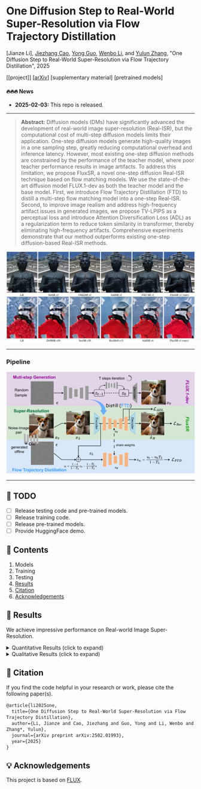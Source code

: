 # One Diffusion Step to Real-World Super-Resolution via Flow Trajectory Distillation

[Jianze Li], [Jiezhang Cao](https://www.jiezhangcao.com/), [Yong Guo](https://www.guoyongcs.com/), [Wenbo Li](https://fenglinglwb.github.io/), and [Yulun Zhang](http://yulunzhang.com/), "One Diffusion Step to Real-World Super-Resolution via Flow Trajectory Distillation", 2025

[[project]] [[arXiv](https://arxiv.org/abs/2502.01993)] [supplementary material] [pretrained models]



#### 🔥🔥🔥 News

- **2025-02-03:** This repo is released.

---

> **Abstract:** Diffusion models (DMs) have significantly advanced the development of real-world image super-resolution (Real-ISR), but the computational cost of multi-step diffusion models limits their application. One-step diffusion models generate high-quality images in a one sampling step, greatly reducing computational overhead and inference latency. However, most existing one-step diffusion methods are constrained by the performance of the teacher model, where poor teacher performance results in image artifacts. To address this limitation, we propose FluxSR, a novel one-step diffusion Real-ISR technique based on flow matching models. We use the state-of-the-art diffusion model FLUX.1-dev as both the teacher model and the base model. First, we introduce Flow Trajectory Distillation (FTD) to distill a multi-step flow matching model into a one-step Real-ISR. Second, to improve image realism and address high-frequency artifact issues in generated images, we propose TV-LPIPS as a perceptual loss and introduce Attention Diversification Loss (ADL) as a regularization term to reduce token similarity in transformer, thereby eliminating high-frequency artifacts. Comprehensive experiments demonstrate that our method outperforms existing one-step diffusion-based Real-ISR methods.

![](figs/teaser.png)

---

### Pipeline

![](figs/pipeline.png)

---

## 🔖 TODO

- [ ] Release testing code and pre-trained models.
- [ ] Release training code. 
- [ ] Release pre-trained models.
- [ ] Provide HuggingFace demo.

## 🔗 Contents

1. Models
1. Training
1. Testing
1. [Results](#results)
1. [Citation](#citation)
1. [Acknowledgements](#acknowledgements)

## <a name="results"></a>🔎 Results

We achieve impressive performance on Real-world Image Super-Resolution.

<details>
<summary>Quantitative Results (click to expand)</summary>

- Results in Table 1 of the main paper

<p align="center">
  <img width="900" src="figs/table1.png">
</p>

- Results in Table 2 (RealSet65 testset) of the main paper

<p align="center">
  <img width="450" src="figs/table2.png">
</p>
</details>


<details>
<summary>Qualitative Results (click to expand)</summary>

- Results in Figure 5 of the main paper

<p align="center">
  <img width="900" src="figs/visual.png">
</p>


</details>

## <a name="citation"></a>📎 Citation

If you find the code helpful in your research or work, please cite the following paper(s).

```
@article{li2025one,
  title={One Diffusion Step to Real-World Super-Resolution via Flow Trajectory Distillation},
  author={Li, Jianze and Cao, Jiezhang and Guo, Yong and Li, Wenbo and Zhang*, Yulun},
  journal={arXiv preprint arXiv:2502.01993},
  year={2025}
}
```

## <a name="acknowledgements"></a>💡 Acknowledgements

This project is based on [FLUX](https://github.com/black-forest-labs/flux).
